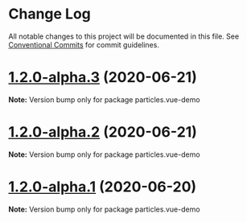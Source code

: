 # Change Log

All notable changes to this project will be documented in this file.
See [Conventional Commits](https://conventionalcommits.org) for commit guidelines.

# [1.2.0-alpha.3](https://github.com/matteobruni/tsparticles/compare/particles.vue-demo@1.1.0...particles.vue-demo@1.2.0-alpha.3) (2020-06-21)

**Note:** Version bump only for package particles.vue-demo





# [1.2.0-alpha.2](https://github.com/matteobruni/tsparticles/compare/particles.vue-demo@1.1.0...particles.vue-demo@1.2.0-alpha.2) (2020-06-21)

**Note:** Version bump only for package particles.vue-demo





# [1.2.0-alpha.1](https://github.com/matteobruni/tsparticles/compare/particles.vue-demo@1.1.0...particles.vue-demo@1.2.0-alpha.1) (2020-06-20)

**Note:** Version bump only for package particles.vue-demo

